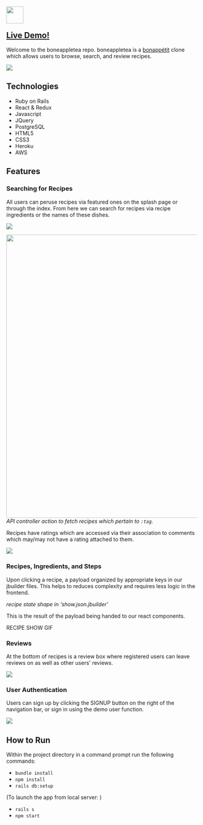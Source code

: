 # [<img src="https://github.com/airusk/boneappletea/blob/master/app/assets/images/src/logo2.png" align ="left" height="45">](http://boneappletea.herokuapp.com/#/)<br>
## [Live Demo!](http://boneappletea.herokuapp.com/#/)

Welcome to the boneappletea repo. boneappletea is a [bonappétit](https://www.bonappetit.com/) clone which allows users to browse, search, and review recipes.<br>

<img src="https://github.com/airusk/boneappletea/blob/master/readme_src/splash_page.png" align ="center"><br>

## Technologies

* Ruby on Rails
* React & Redux
* Javascript
* JQuery
* PostgreSQL
* HTML5
* CSS3
* Heroku
* AWS

## Features

### Searching for Recipes

All users can peruse recipes via featured ones on the splash page or through the index. From here we can search for recipes via recipe ingredients or the names of these dishes.

<img src="https://github.com/airusk/boneappletea/blob/master/readme_src/search_query.gif" align="center"><br>

<img src="https://github.com/airusk/boneappletea/blob/master/readme_src/search_controller_action.png" width="750" align="center"><br>
*API controller action to fetch recipes which pertain to *```:tag```*.*

Recipes have ratings which are accessed via their association to comments which may/may not have a rating attached to them.

<img src="https://github.com/airusk/boneappletea/blob/master/readme_src/rating.gif" align ="left"><br>

### Recipes, Ingredients, and Steps

Upon clicking a recipe, a payload organized by appropriate keys in our jbuilder files. This helps to reduces complexity and requires less logic in the frontend.


*recipe state shape in 'show.json.jbuilder'*

This is the result of the payload being handed to our react components.

RECIPE SHOW GIF


### Reviews

At the bottom of recipes is a review box where registered users can leave reviews on as well as other users' reviews.

<img src="https://github.com/airusk/boneappletea/blob/master/readme_src/leave_review.gif" align ="center"><br>


### User Authentication

Users can sign up by clicking the SIGNUP button on the right of the navigation bar, or sign in using the demo user function.

<img src="https://github.com/airusk/boneappletea/blob/master/readme_src/user_login.gif" align ="left"><br>

## How to Run

Within the project directory in a command prompt run the following commands:
* ```bundle install```
* ```npm install```
* ```rails db:setup```

(To launch the app from local server: )
* ```rails s```
* ```npm start```

